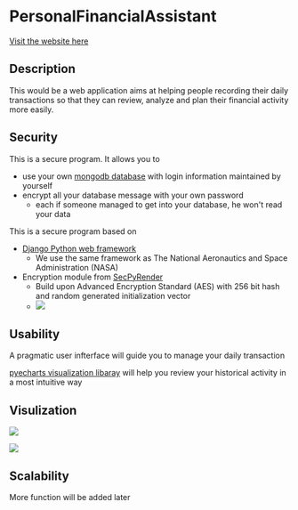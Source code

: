# PersonalFinancialAssistant

<a href="http://www.andrew.cmu.edu/user/xinyuzhu/pfa.html">Visit the website here</a>


## Description

This would be a web application aims at helping people recording their daily transactions so that they can review, analyze and plan their financial activity more easily. 

## Security

This is a secure program. It allows you to 

* use your own <a href="https://www.mongodb.com/cloud/atlas">mongodb database</a> with login information maintained by yourself
* encrypt all your database message with your own password
	* each if someone managed to get into your database, he won't read your data


This is a secure program based on

* <a href="https://www.djangoproject.com/">Django Python web framework</a>
	* We use the same framework as The National Aeronautics and Space Administration (NASA)
* Encryption module from <a href="https://github.com/xzhuah/SecPyRender">SecPyRender</a>
	* Build upon Advanced Encryption Standard (AES) with 256 bit hash and random generated initialization vector
	* ![](https://i.imgur.com/hHbOPZM.png)


## Usability

A pragmatic user infterface will guide you to manage your daily transaction

<a href="http://pyecharts.org/#/">pyecharts visualization libaray</a> will help you review your historical activity in a most intuitive way

## Visulization
[![](https://i.imgur.com/VjmvO58.png)](http://ec2-34-219-176-112.us-west-2.compute.amazonaws.com:8000/review/dynamic/)

[![](https://i.imgur.com/aMWWGKs.png)](http://ec2-34-219-176-112.us-west-2.compute.amazonaws.com:8000/review/week3D/)
## Scalability

More function will be added later